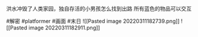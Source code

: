 
洪水冲毁了人类家园，独自存活的小男孩怎么找到出路
所有蓝色的物品可以交互

#解密 #platformer #画面 #末日
![[Pasted image 20220311182739.png]]
![[Pasted image 20220311182911.png]]